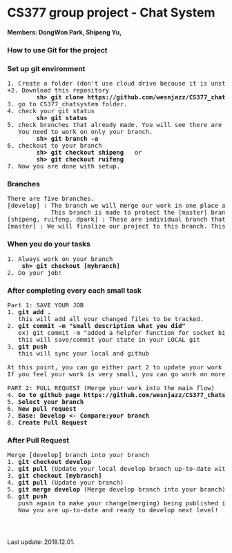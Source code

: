 # CS377 group project - Chat System
#### Members: DongWon Park, Shipeng Yu, 

### How to use Git for the project
### Set up git environment
<pre>
1. Create a folder (don't use cloud drive because it is unstable to work with github)
+2. Download this repository
        <b>sh> git clone https://github.com/wesnjazz/CS377_chatsystem.git</b>
3. go to CS377_chatsystem folder.
4. check your git status
        <b>sh> git status</b>
5. check branches that already made. You will see there are individual branches for each member.
   You need to work on only your branch.
        <b>sh> git branch -a</b>
6. checkout to your branch
        <b>sh> git checkout shipeng</b>   or
        <b>sh> git checkout ruifeng</b>
7. Now you are done with setup.
</pre>

### Branches
<pre>
There are five branches.
[develop] : The branch we will merge our work in one place as we develop our project. 
            This branch is made to protect the [master] branch.
[shipeng, ruifeng, dpark] : These are individual branch that we work on separately. Do your work only on your branch.
[master] : We will finalize our project to this branch. This branch will be always stable without errors.
</pre>

### When you do your tasks
<pre>
1. Always work on your branch
    <b>sh> git checkout [mybranch]</b>
2. Do your job!
</pre>

### After completing every each small task
<pre>
Part 1: SAVE YOUR JOB
1. <b>git add .</b>
   this will add all your changed files to be tracked.
2. <b>git commit -m "small description what you did"</b> 
   ex) git commit -m "added a helpfer function for socket binding, fixed a segfault bug"
   this will save/commit your state in your LOCAL git
3. <b>git push</b>
   this will sync your local and github

At this point, you can go either part 2 to update your work into main flow, or work on more jobs.
If you feel your work is very small, you can go work on more jobs, just make sure to save your jobs every time.

PART 2: PULL REQUEST (Merge your work into the main flow)
4. <b>Go to github page https://github.com/wesnjazz/CS377_chatsystem</b>
5. <b>Select your branch</b>
6. <b>New pull request</b>
7. <b>Base: Develop <- Compare:your branch</b>
8. <b>Create Pull Request</b>
</pre>

### After Pull Request
<pre>
Merge [develop] branch into your branch
1. <b>git checkout develop</b>
2. <b>git pull</b> (Update your local develop branch up-to-date with github)
3. <b>git checkout [mybranch]</b>
4. <b>git pull</b> (Update your branch)
5. <b>git merge develop</b> (Merge develop branch into your branch)
6. <b>git push</b>
   push again to make your change(merging) being published into github.
   Now you are up-to-date and ready to develop next level!
</pre>

### 

<br><br>
Last update: 2018.12.01.
